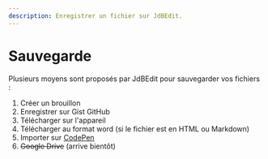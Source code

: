 ```yaml
---
description: Enregistrer un fichier sur JdBEdit.
---
```


# Sauvegarde

Plusieurs moyens sont proposés par JdBEdit pour sauvegarder vos fichiers :

1. Créer un brouillon
2. Enregistrer sur Gist GitHub
3. Télécharger sur l'appareil
4. Télécharger au format word \(si le fichier est en HTML ou Markdown\)
5. Importer sur [CodePen](https://codepen.io)
6. ~~Google Drive~~ \(arrive bientôt\)





